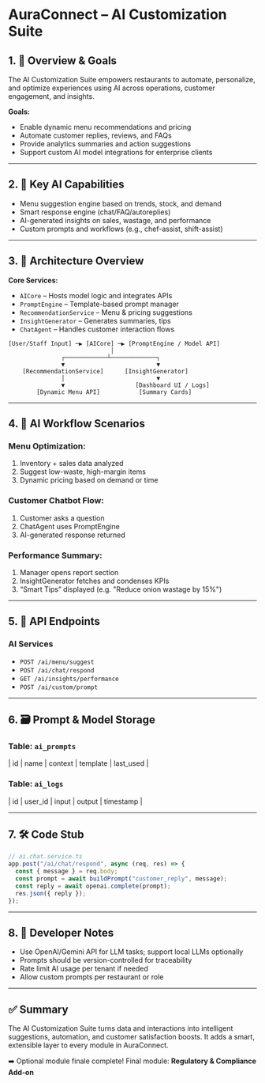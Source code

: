 # AuraConnect – AI Customization Suite

## 1. 🤖 Overview & Goals

The AI Customization Suite empowers restaurants to automate, personalize, and optimize experiences using AI across operations, customer engagement, and insights.

**Goals:**

- Enable dynamic menu recommendations and pricing
- Automate customer replies, reviews, and FAQs
- Provide analytics summaries and action suggestions
- Support custom AI model integrations for enterprise clients

---

## 2. 🎯 Key AI Capabilities

- Menu suggestion engine based on trends, stock, and demand
- Smart response engine (chat/FAQ/autoreplies)
- AI-generated insights on sales, wastage, and performance
- Custom prompts and workflows (e.g., chef-assist, shift-assist)

---

## 3. 🧱 Architecture Overview

**Core Services:**

- `AICore` – Hosts model logic and integrates APIs
- `PromptEngine` – Template-based prompt manager
- `RecommendationService` – Menu & pricing suggestions
- `InsightGenerator` – Generates summaries, tips
- `ChatAgent` – Handles customer interaction flows

```
[User/Staff Input] ─▶ [AICore] ─▶ [PromptEngine / Model API]
                             │
               ┌────────────┴─────────────┐
               ▼                          ▼
    [RecommendationService]      [InsightGenerator]
               │                          ▼
               ▼                    [Dashboard UI / Logs]
        [Dynamic Menu API]           [Summary Cards]
```

---

## 4. 🔁 AI Workflow Scenarios

### Menu Optimization:

1. Inventory + sales data analyzed
2. Suggest low-waste, high-margin items
3. Dynamic pricing based on demand or time

### Customer Chatbot Flow:

1. Customer asks a question
2. ChatAgent uses PromptEngine
3. AI-generated response returned

### Performance Summary:

1. Manager opens report section
2. InsightGenerator fetches and condenses KPIs
3. “Smart Tips” displayed (e.g. "Reduce onion wastage by 15%")

---

## 5. 📡 API Endpoints

### AI Services

- `POST /ai/menu/suggest`
- `POST /ai/chat/respond`
- `GET /ai/insights/performance`
- `POST /ai/custom/prompt`

---

## 6. 🗃️ Prompt & Model Storage

### Table: `ai_prompts`

\| id | name | context | template | last\_used |

### Table: `ai_logs`

\| id | user\_id | input | output | timestamp |

---

## 7. 🛠️ Code Stub

```ts
// ai.chat.service.ts
app.post("/ai/chat/respond", async (req, res) => {
  const { message } = req.body;
  const prompt = await buildPrompt("customer_reply", message);
  const reply = await openai.complete(prompt);
  res.json({ reply });
});
```

---

## 8. 📘 Developer Notes

- Use OpenAI/Gemini API for LLM tasks; support local LLMs optionally
- Prompts should be version-controlled for traceability
- Rate limit AI usage per tenant if needed
- Allow custom prompts per restaurant or role

---

## ✅ Summary

The AI Customization Suite turns data and interactions into intelligent suggestions, automation, and customer satisfaction boosts. It adds a smart, extensible layer to every module in AuraConnect.

➡️ Optional module finale complete! Final module: **Regulatory & Compliance Add-on**

